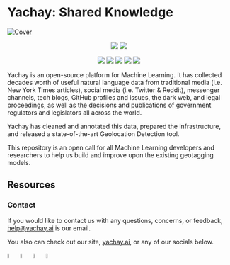 # Yachay: Shared Knowledge

[![Cover](https://user-images.githubusercontent.com/29067628/197814413-90cc6585-4580-48a8-88e4-ee2413198a09.png)](https://www.yachay.ai/) 

<p align="center">
<a href="https://twitter.com/YachayAi"><img src="https://img.shields.io/badge/Follow%20us-%40YachayAi-blue?style=plastic&logo=twitter"></img></a>
<a href="https://www.reddit.com/user/yachay_ai"><img src="https://img.shields.io/badge/Follow%20us-u%2Fyachay__ai-orange?style=plastic&logo=reddit"></img></a>
</p> 

<p align="center">
<a href="https://github.com/Yachay-AI/byt5-geotagging/stargazers"><img src="https://badgen.net/github/stars/Yachay-AI/byt5-geotagging"></img></a>
<a href="https://github.com/Yachay-AI/byt5-geotagging/forks"><img src="https://badgen.net/github/forks/Yachay-AI/byt5-geotagging"></img></a>
<a href="https://github.com/Yachay-AI/byt5-geotagging/contributors"><img src="https://badgen.net/github/contributors/Yachay-AI/byt5-geotagging"></img></a>
<a href="https://github.com/Yachay-AI/byt5-geotagging/issues"><img src="https://badgen.net/github/issues/Yachay-AI/byt5-geotagging"></img></a>
<a href="https://github.com/Yachay-AI/byt5-geotagging/blob/master/LICENSE.md"><img src="https://badgen.net/github/license/Yachay-AI/byt5-geotagging"></img></a>
</p> 

Yachay is an open-source platform for Machine Learning. It has collected decades worth of useful natural language data from traditional media (i.e. New York Times articles), social media (i.e. Twitter & Reddit), messenger channels, tech blogs, GitHub profiles and issues, the dark web, and legal proceedings, as well as the decisions and publications of government regulators and legislators all across the world.

Yachay has cleaned and annotated this data, prepared the infrastructure, and released a state-of-the-art Geolocation Detection tool. 

This repository is an open call for all Machine Learning developers and researchers to help us build and improve upon the existing geotagging models. 



## Resources
### Contact 

If you would like to contact us with any questions, concerns, or feedback, help@yachay.ai is our email.

You also can check out our site, [yachay.ai](https://www.yachay.ai/), or any of our socials below.

<a href="https://discord.gg/msWFtcfmwe"><img src="https://cdn-icons-png.flaticon.com/512/3670/3670157.png" width=5% height=5%></img></a>     <a href="https://twitter.com/YachayAi"><img src="https://cdn-icons-png.flaticon.com/128/3670/3670151.png" width=5% height=5%></img></a>     <a href="https://www.reddit.com/user/yachay_ai"><img src="https://cdn-icons-png.flaticon.com/512/3670/3670226.png" width=5% height=5%></img></a>
<a href="https://www.linkedin.com/in/alinapark/"><img src="https://cdn-icons-png.flaticon.com/512/3536/3536505.png" width=5% height=5%></img></a>
